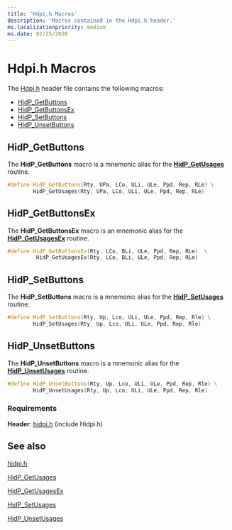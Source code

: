```yaml
---
title: 'Hdpi.h Macros'
description: 'Macros contained in the Hdpi.h header.'
ms.localizationpriority: medium
ms.date: 02/25/2020
---
```


# Hdpi.h Macros

The [Hdpi.h](/windows-hardware/drivers/ddi/hidpi/) header file contains the following macros:

- [HidP\_GetButtons](#hidp_getbuttons)
- [HidP\_GetButtonsEx](#hidp_getbuttonsex)
- [HidP\_SetButtons](#hidp_setbuttons)
- [HidP\_UnsetButtons](#hidp_unsetbuttons)

## HidP\_GetButtons

The **HidP\_GetButtons** macro is a mnemonic alias for the [**HidP\_GetUsages**](/windows-hardware/drivers/ddi/hidpi/nf-hidpi-hidp_getusages) routine.

```cpp
#define HidP_GetButtons(Rty, UPa, LCo, ULi, ULe, Ppd, Rep, RLe) \
        HidP_GetUsages(Rty, UPa, LCo, ULi, ULe, Ppd, Rep, RLe)
```

## HidP\_GetButtonsEx

The **HidP\_GetButtonsEx** macro is an mnemonic alias for the [**HidP\_GetUsagesEx**](/windows-hardware/drivers/ddi/hidpi/nf-hidpi-hidp_getusagesex) routine.

```cpp
#define HidP_GetButtonsEx(Rty, LCo, BLi, ULe, Ppd, Rep, RLe)  \
         HidP_GetUsagesEx(Rty, LCo, BLi, ULe, Ppd, Rep, RLe)
```

## HidP\_SetButtons

The **HidP\_SetButtons** macro is a mnemonic alias for the [**HidP\_SetUsages**](/windows-hardware/drivers/ddi/hidpi/nf-hidpi-hidp_setusages) routine.

```cpp
#define HidP_SetButtons(Rty, Up, Lco, ULi, ULe, Ppd, Rep, Rle) \
        HidP_SetUsages(Rty, Up, Lco, ULi, ULe, Ppd, Rep, Rle)
```

## HidP\_UnsetButtons

The **HidP\_UnsetButtons** macro is a mnemonic alias for the [**HidP\_UnsetUsages**](/windows-hardware/drivers/ddi/hidpi/nf-hidpi-hidp_unsetusages) routine.

```cpp
#define HidP_UnsetButtons(Rty, Up, Lco, ULi, ULe, Ppd, Rep, Rle) \
        HidP_UnsetUsages(Rty, Up, Lco, ULi, ULe, Ppd, Rep, Rle)
```

### Requirements

**Header**: [hidpi.h](/windows-hardware/drivers/ddi/hidpi/) (include Hidpi.h)


## See also

[hidpi.h](/windows-hardware/drivers/ddi/hidpi/)

[HidP\_GetUsages](/windows-hardware/drivers/ddi/hidpi/nf-hidpi-hidp_getusages)

[HidP\_GetUsagesEx](/windows-hardware/drivers/ddi/hidpi/nf-hidpi-hidp_getusagesex)

[HidP\_SetUsages](/windows-hardware/drivers/ddi/hidpi/nf-hidpi-hidp_setusages)

[HidP\_UnsetUsages](/windows-hardware/drivers/ddi/hidpi/nf-hidpi-hidp_unsetusages)